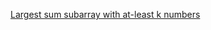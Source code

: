 [Largest sum subarray with at-least k numbers](https://www.geeksforgeeks.org/largest-sum-subarray-least-k-numbers/)
